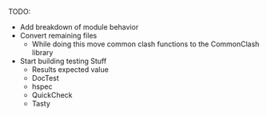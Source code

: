 TODO:
- Add breakdown of module behavior
- Convert remaining files
  - While doing this move common clash functions to the CommonClash library
- Start building testing Stuff
  - Results expected value
  - DocTest
  - hspec
  - QuickCheck
  - Tasty
